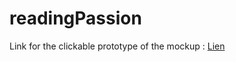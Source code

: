 # readingPassion
Link for the clickable prototype of the mockup : <a target="_blank" href="https://www.figma.com/proto/bxToUy6ylJsOtMk0nXZpcq/bookPassion?type=design&node-id=4-36&t=Y4NFFeSeKWeD24If-1&scaling=min-zoom&page-id=0%3A1&starting-point-node-id=4%3A36&mode=design">Lien</a>
